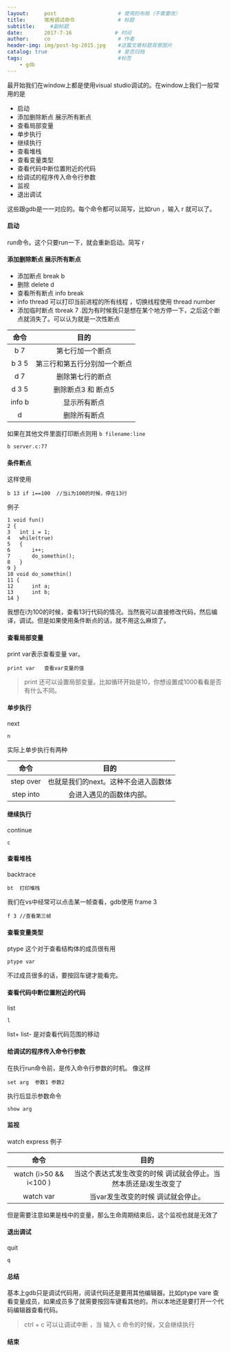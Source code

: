 ```yaml
---
layout:     post                    # 使用的布局（不需要改）
title:      常用调试命令              # 标题 
subtitle:     #副标题
date:       2017-7-16              # 时间
author:     co                      # 作者
header-img: img/post-bg-2015.jpg    #这篇文章标题背景图片
catalog: true                       # 是否归档
tags:                               #标签
    - gdb
---
```


最开始我们在window上都是使用visual studio调试的。在window上我们一般常用的是
- 启动 
- 添加删除断点 展示所有断点 
- 查看局部变量
- 单步执行
- 继续执行
- 查看堆栈
- 查看变量类型
- 查看代码中断位置附近的代码 
- 给调试的程序传入命令行参数
- 监视
- 退出调试


这些跟gdb是一一对应的。每个命令都可以简写，比如run ，输入 r 就可以了。

#### 启动
run命令。这个只要run一下，就会重新启动。简写 r
#### 添加删除断点 展示所有断点
- 添加断点 break  b 
- 删除 delete d
- 查看所有断点 info break
- info thread 可以打印当前进程的所有线程 ，切换线程使用 thread number
- 添加临时断点 tbreak 7 .因为有时候我只是想在某个地方停一下，之后这个断点就消失了。可以认为就是一次性断点

命令|目的
:-:|:-:
b 7 	|	第七行加一个断点
b 3 5	|	第三行和第五行分别加一个断点
d 7 	|	删除第七行的断点
d 3 5	|	删除断点3 和 断点5
info b 	|	显示所有断点
d 		|	删除所有断点

如果在其他文件里面打印断点则用 `b filename:line`
```
b server.c:77  
```

#### 条件断点 
这样使用
```
b 13 if i==100  //当i为100的时候，停在13行
```

例子
```
1 void fun()
2 {
3 	int i = 1;
4	while(true)
5	{
6		i++;
7		do_somethin();
8	}
9 }
10 void do_somethin()
11 {
12 		int a;
13		int b;
14 }

```
我想在i为100的时候，查看13行代码的情况。当然我可以直接修改代码，然后编译，调试。但是如果使用条件断点的话，就不用这么麻烦了。


#### 查看局部变量
print var表示查看变量 var。
```
print var	查看var变量的值
```

> print 还可以设置局部变量。比如循环开始是10，你想设置成1000看看是否有什么不同。

#### 单步执行
next
```
n 
```
实际上单步执行有两种

命令|目的
:-:|:-:
step over| 也就是我们的next。这种不会进入函数体
step into |会进入遇见的函数体内部。


#### 继续执行
continue
```
c
```
#### 查看堆栈
backtrace
```
bt  打印堆栈

```
我们在vs中经常可以点击某一帧查看，gdb使用 frame 3 
```
f 3 //查看第三帧
```
#### 查看变量类型
ptype 这个对于查看结构体的成员很有用
```
ptype var
```
不过成员很多的话，要按回车键才能看完。
#### 查看代码中断位置附近的代码
list 
```
l
```
list+ list- 是对查看代码范围的移动

#### 给调试的程序传入命令行参数
在执行run命令前，是传入命令行参数的时机。
像这样
```
set arg  参数1 参数2 
```
执行后显示参数命令
```
show arg
```
#### 监视
watch express 例子

命令|目的
:-:|:-:
watch (i>50 && i<100 )| 	当这个表达式发生改变的时候 调试就会停止。当然本质还是i发生改变了
watch var 				|当var发生改变的时候 调试就会停止。

但是需要注意如果是栈中的变量，那么生命周期结束后，这个监视也就是无效了
#### 退出调试
quit
```
q
```

#### 总结
基本上gdb只是调试代码用，阅读代码还是要用其他编辑器。比如ptype vare 查看变量成员，如果成员多了就需要按回车键看其他的。所以本地还是要打开一个代码编辑器查看代码。

> ctrl + c 可以让调试中断 ，当 输入 c 命令的时候，又会继续执行


#### 结束


